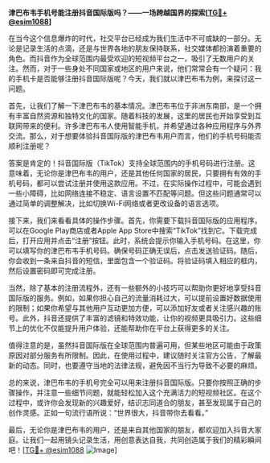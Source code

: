 **津巴布韦手机号能注册抖音国际版吗？——一场跨越国界的探索[[TG💪+ @esim1088](https://t.me/s/esim1088)]**

在当今这个信息爆炸的时代，社交平台已经成为我们生活中不可或缺的一部分。无论是记录生活的点滴，还是与世界各地的朋友保持联系，社交媒体都扮演着重要的角色。而抖音作为全球范围内最受欢迎的短视频平台之一，吸引了无数用户的关注。然而，对于一些身处不同国家或地区的用户来说，他们常常会有一个疑问：我的手机卡是否能够注册抖音国际版呢？今天，我们就以津巴布韦为例，来探讨这一问题。

首先，让我们了解一下津巴布韦的基本情况。津巴布韦位于非洲东南部，是一个拥有丰富自然资源和独特文化的国家。随着科技的发展，这里的居民也开始享受到互联网带来的便利。许多津巴布韦人使用智能手机，并希望通过各种应用程序与外界交流。那么，对于想要体验抖音国际版的津巴布韦用户而言，他们的手机号码能否顺利注册呢？

答案是肯定的！抖音国际版（TikTok）支持全球范围内的手机号码进行注册。这意味着，无论你是津巴布韦的用户，还是其他任何国家的居民，只要拥有有效的手机号码，都可以尝试注册并使用这款应用。不过，在实际操作过程中，可能会遇到一些小障碍，比如网络连接不稳定、语言设置不匹配等问题。但这些问题通常可以通过简单的调整解决，比如切换Wi-Fi网络或者更改设备的语言选项。

接下来，我们来看看具体的操作步骤。首先，你需要下载抖音国际版的应用程序。可以在Google Play商店或者Apple App Store中搜索“TikTok”找到它。下载完成后，打开应用并点击“注册”按钮。此时，系统会提示你输入手机号码。在这里，你可以填写你的津巴布韦手机号码。确保号码正确无误后，点击发送验证码。随后，你会收到一条来自抖音的短信，里面包含一个验证码。将验证码填入相应的框内，然后设置密码即可完成注册。

当然，除了基本的注册流程外，还有一些额外的小技巧可以帮助你更好地享受抖音国际版的服务。例如，如果你担心自己的流量消耗过大，可以提前设置好数据使用的限制；如果你希望与其他用户互动更加方便，可以添加好友或者关注感兴趣的账号。此外，抖音还提供了丰富的滤镜和特效功能，让你的视频更具吸引力。这些细节上的优化不仅能提升用户体验，还能帮助你在平台上获得更多的关注。

值得注意的是，虽然抖音国际版在全球范围内普遍可用，但某些地区可能由于政策原因对部分服务有所限制。因此，在使用过程中，建议随时关注官方公告，了解最新的动态。同时，也要遵守当地的法律法规，避免因不当行为导致不必要的麻烦。

总的来说，津巴布韦的手机号完全可以用来注册抖音国际版。只要你按照正确的步骤操作，并注意一些细节问题，就能轻松加入这个充满活力的短视频社区。在这个过程中，或许你会发现新的兴趣爱好，结识志同道合的朋友，甚至发现属于自己的创作灵感。正如一句流行语所说：“世界很大，抖音带你去看看。”

最后，无论你是津巴布韦的用户，还是来自其他国家的朋友，都欢迎加入抖音大家庭。让我们一起用镜头记录生活，用创意表达自我，共同创造属于我们的精彩瞬间吧！[[TG💪+ @esim1088](https://t.me/s/esim1088) ![Image](https://i.postimg.cc/4NQfJmqS/Snipaste-2025-05-13-00-14-12.png)]